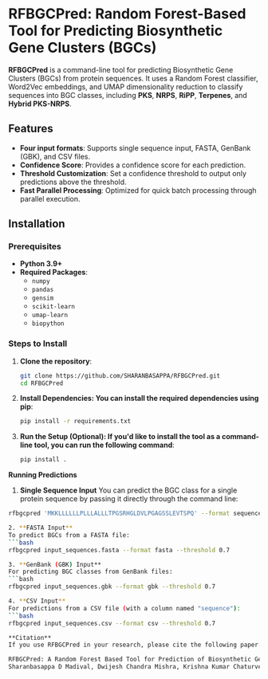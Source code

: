 # **RFBGCPred: Random Forest-Based Tool for Predicting Biosynthetic Gene Clusters (BGCs)**

**RFBGCPred** is a command-line tool for predicting Biosynthetic Gene Clusters (BGCs) from protein sequences. It uses a Random Forest classifier, Word2Vec embeddings, and UMAP dimensionality reduction to classify sequences into BGC classes, including **PKS**, **NRPS**, **RiPP**, **Terpenes**, and **Hybrid PKS-NRPS**.

## Features
- **Four input formats**: Supports single sequence input, FASTA, GenBank (GBK), and CSV files.
- **Confidence Score**: Provides a confidence score for each prediction.
- **Threshold Customization**: Set a confidence threshold to output only predictions above the threshold.
- **Fast Parallel Processing**: Optimized for quick batch processing through parallel execution.
  
## Installation

### Prerequisites
- **Python 3.9+**
- **Required Packages**:
  - `numpy`
  - `pandas`
  - `gensim`
  - `scikit-learn`
  - `umap-learn`
  - `biopython`

### Steps to Install

1. **Clone the repository**:
   ```bash
   git clone https://github.com/SHARANBASAPPA/RFBGCPred.git
   cd RFBGCPred
2. **Install Dependencies: You can install the required dependencies using pip**:
     ```bash
   pip install -r requirements.txt
3. **Run the Setup (Optional): If you'd like to install the tool as a command-line tool, you can run the following command**:
     ```bash
   pip install .

**Running Predictions**
1. **Single Sequence Input**
You can predict the BGC class for a single protein sequence by passing it directly through the command line:
 ```bash
rfbgcpred 'MKKLLLLLLPLLLALLLTPGSRHGLDVLPGAGSSLEVTSPQ' --format sequence --threshold 0.7

2. **FASTA Input**
To predict BGCs from a FASTA file:
 ```bash
rfbgcpred input_sequences.fasta --format fasta --threshold 0.7

3. **GenBank (GBK) Input**
For predicting BGC classes from GenBank files:
 ```bash
rfbgcpred input_sequences.gbk --format gbk --threshold 0.7

4. **CSV Input**
For predictions from a CSV file (with a column named "sequence"):
 ```bash
rfbgcpred input_sequences.csv --format csv --threshold 0.7

**Citation**
If you use RFBGCPred in your research, please cite the following paper:

RFBGCPred: A Random Forest Based Tool for Prediction of Biosynthetic Gene Clusters
Sharanbasappa D Madival, Dwijesh Chandra Mishra, Krishna Kumar Chaturvedi, Anu Sharma, Neeraj Budhlakoti, Ulavappa B Angadi, Pavana B, Mohammad Samir Farooqi, Sudhir Srivastava, Girish K. Jha, and Shesh N. Rai.


